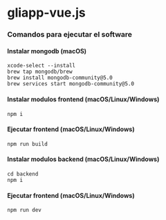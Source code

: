 # gliapp-vue.js

### Comandos para ejecutar el software

#### Instalar mongodb (macOS)
```
xcode-select --install
brew tap mongodb/brew
brew install mongodb-community@5.0
brew services start mongodb-community@5.0
```

#### Instalar modulos frontend (macOS/Linux/Windows)
```
npm i
```
#### Ejecutar frontend (macOS/Linux/Windows)
```
npm run build
```

#### Instalar modulos backend (macOS/Linux/Windows)
```
cd backend
npm i
```
#### Ejecutar frontend (macOS/Linux/Windows)
```
npm run dev
```